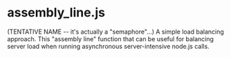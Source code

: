 # assembly_line.js
(TENTATIVE NAME -- it's actually a "semaphore"...)
A simple load balancing approach. This "assembly line" function that can be useful for balancing server load when running asynchronous server-intensive node.js calls.
